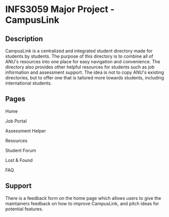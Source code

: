 # INFS3059 Major Project - CampusLink

## Description
CampusLink is a centralized and integrated student directory made for students by students. The purpose of this directory is to combine all of ANU's resources into one place for easy navigation and convenience. 
The directory also provides other helpful resources for students such as job information and assessment support. The idea is not to copy ANU's existing directories, but to offer one that is tailored more towards students, including international students. 

## Pages

Home 

Job Portal

Assessment Helper

Resources

Student Forum

Lost & Found

FAQ

## Support
There is a feedback form on the home page which allows users to give the maintainers feedback on how to improve CampusLink, and pitch ideas for potential features.


